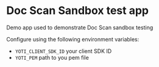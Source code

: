 # Doc Scan Sandbox test app

Demo app used to demonstrate Doc Scan sandbox testing

Configure using the following environment variables:
- `YOTI_CLIENT_SDK_ID` your client SDK ID
- `YOTI_PEM` path to you pem file
